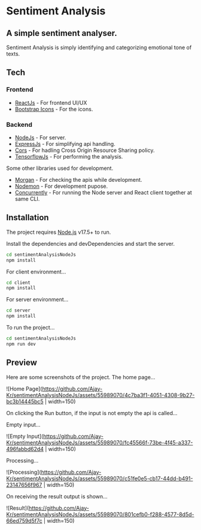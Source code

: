 # Sentiment Analysis
## A simple sentiment analyser.
Sentiment Analysis is simply  identifying and categorizing emotional tone of texts.

## Tech
### Frontend
- [ReactJs](https://react.dev/) - For frontend UI/UX
- [Bootstrap Icons](https://icons.getbootstrap.com/) - For the icons.
### Backend
- [NodeJs](https://nodejs.org/en) - For server.
- [ExpressJs](https://expressjs.com/) - For simplifying api handling.
- [Cors]([https://github.com/expressjs/cors](https://github.com/expressjs/cors#readme)) - For hadling Cross Origin Resource Sharing policy.
- [TensorflowJs](https://www.tensorflow.org/js) - For performing the analysis.

Some other libraries used for development.
- [Morgan]([https://github.com/expressjs/morgan](https://github.com/expressjs/morgan#readme)) - For checking the apis while development.
- [Nodemon](https://nodemon.io/) - For development pupose.
- [Concurrently](https://github.com/open-cli-tools/concurrently#readme) - For running the Node server and React client together at same CLI.

## Installation

The project requires [Node.js](https://nodejs.org/) v17.5+ to run.

Install the dependencies and devDependencies and start the server.
```sh
cd sentimentAnalysisNodeJs
npm install
```

For client environment...
```sh
cd client
npm install
```

For server environment...
```sh
cd server
npm install
```

To run the project...
```sh
cd sentimentAnalysisNodeJs
npm run dev
```

## Preview

Here are some screenshots of the project.
The home page...

![Home Page](https://github.com/Ajay-Kr/sentimentAnalysisNodeJs/assets/55989070/4c7ba3f1-4051-4308-9b27-bc3b14445bc5 | width=150)

On clicking the Run button, if the input is not empty the api is called...

Empty input...

![Empty Input](https://github.com/Ajay-Kr/sentimentAnalysisNodeJs/assets/55989070/fc45566f-73be-4f45-a337-496fabbd62d4 | width=150)

Processing...

![Processing](https://github.com/Ajay-Kr/sentimentAnalysisNodeJs/assets/55989070/c51fe0e5-cb17-44dd-b491-23147656f967 | width=150)

On receiving the result output is shown...

![Result](https://github.com/Ajay-Kr/sentimentAnalysisNodeJs/assets/55989070/801cefb0-f288-4577-8d5d-66ed759d5f7c | width=150)

